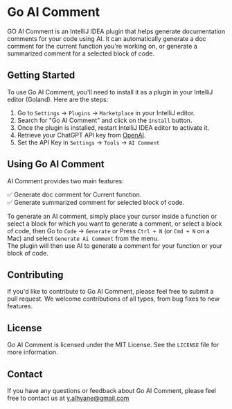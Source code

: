 # Go AI Comment

GO AI Comment is an IntelliJ IDEA plugin that helps generate documentation comments for your code using AI.
It can automatically generate a doc comment for the current function you're working on, or generate a summarized comment for a selected block of code.

## Getting Started

To use Go AI Comment, you'll need to install it as a plugin in your IntelliJ editor (Goland). Here are the steps:

1. Go to `Settings` -> `Plugins` -> `Marketplace` in your IntelliJ editor.
2. Search for "Go AI Comment" and click on the `Install` button.
3. Once the plugin is installed, restart IntelliJ IDEA editor to activate it.
4. Retrieve your ChatGPT API key from [OpenAI](https://platform.openai.com/account/api-keys).
5. Set the API Key in `Settings` -> `Tools` -> `AI Comment`

## Using Go AI Comment

AI Comment provides two main features:

✅ Generate doc comment for Current function.  
✅ Generate summarized comment for selected block of code.  

To generate an AI comment, simply place your cursor inside a function or select a block for which you want to generate a comment, or select a block of code, then Go to `Code` -> `Generate` or Press `Ctrl + N` (or `Cmd + N` on a Mac) and select `Generate Ai Comment` from the menu.  
The plugin will then use AI to generate a comment for your function or your block of code.

## Contributing

If you'd like to contribute to Go AI Comment, please feel free to submit a pull request. We welcome contributions of all types, from bug fixes to new features.

## License

Go AI Comment is licensed under the MIT License. See the `LICENSE` file for more information.

## Contact

If you have any questions or feedback about Go AI Comment, please feel free to contact us at y.alhyane@gmail.com
